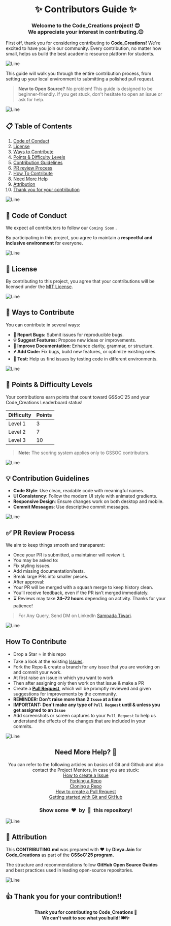 <h1 align="center">✨ Contributors Guide ✨</h1>

<h3 align="center">Welcome to the Code_Creations project! 😍<br>
We appreciate your interest in contributing.😊<br> </h3>

First off, thank you for considering contributing to **Code_Creations!** We're excited to have you join our community. Every contribution, no matter how small, helps us build the best academic resource platform for students.

![Line](https://user-images.githubusercontent.com/85225156/171937799-8fc9e255-9889-4642-9c92-6df85fb86e82.gif)

This guide will walk you through the entire contribution process, from setting up your local environment to submitting a polished pull request.

> **New to Open Source?** No problem! This guide is designed to be beginner-friendly. If you get stuck, don't hesitate to open an issue or ask for help.

![Line](https://user-images.githubusercontent.com/85225156/171937799-8fc9e255-9889-4642-9c92-6df85fb86e82.gif)

## 📋 Table of Contents

1. [Code of Conduct](#-code-of-conduct)
2. [License](#-license)
3. [Ways to Contribute](#-ways-to-contribute)
4. [Points & Difficulty Levels](#-points--difficulty-levels)
5. [Contribution Guidelines](#-contribution-guidelines)
6. [PR review Process](#-pr-review-process)
7. [How To Contribute](#-how-to-contribute)
8. [Need More Help](#-need-more-help)
9. [Attribution](#-attribution)
10. [Thank you for your contribution](#-thank-you-for-your-contribution)

![Line](https://user-images.githubusercontent.com/85225156/171937799-8fc9e255-9889-4642-9c92-6df85fb86e82.gif)

## 📜 Code of Conduct

We expect all contributors to follow our `Coming Soon` .

By participating in this project, you agree to maintain a **respectful and inclusive environment** for everyone.

![Line](https://user-images.githubusercontent.com/85225156/171937799-8fc9e255-9889-4642-9c92-6df85fb86e82.gif)

## 📜 License

By contributing to this project, you agree that your contributions will be licensed under the [MIT License](https://github.com/sampadatiwari30/Code_Creations/blob/main/LICENSE).

![Line](https://user-images.githubusercontent.com/85225156/171937799-8fc9e255-9889-4642-9c92-6df85fb86e82.gif)

## 🤝 Ways to Contribute

You can contribute in several ways:
- **🐞 Report Bugs:** Submit issues for reproducible bugs.
- **💡 Suggest Features:** Propose new ideas or improvements.
- **📖 Improve Documentation:** Enhance clarity, grammar, or structure.
- **⚡ Add Code:** Fix bugs, build new features, or optimize existing ones.
- **🧪 Test:** Help us find issues by testing code in different environments.

![Line](https://user-images.githubusercontent.com/85225156/171937799-8fc9e255-9889-4642-9c92-6df85fb86e82.gif)

## 🎯 Points & Difficulty Levels

Your contributions earn points that count toward GSSoC'25 and your Code_Creations Leaderboard status!

| Difficulty | Points |
| :--------- | :----- |
| Level 1 | 3 |
| Level 2 | 7 |
| Level 3 | 10  |

> **Note:** The scoring system applies only to GSSOC contributors.

![Line](https://user-images.githubusercontent.com/85225156/171937799-8fc9e255-9889-4642-9c92-6df85fb86e82.gif)

## 💡 Contribution Guidelines

* **Code Style**: Use clean, readable code with meaningful names.
* **UI Consistency**: Follow the modern UI style with animated gradients.
* **Responsive Design**: Ensure changes work on both desktop and mobile.
* **Commit Messages**: Use descriptive commit messages.

![Line](https://user-images.githubusercontent.com/85225156/171937799-8fc9e255-9889-4642-9c92-6df85fb86e82.gif)

## ✅ PR Review Process

We aim to keep things smooth and transparent:

* Once your PR is submitted, a maintainer will review it.
* You may be asked to:
 * Fix styling issues.
 * Add missing documentation/tests.
 * Break large PRs into smaller pieces.
* After approval:
 * Your PR will be merged with a squash merge to keep history clean.
 * You’ll receive feedback, even if the PR isn’t merged immediately.
* ⌛ Reviews may take **24–72 hours** depending on activity. Thanks for your patience!

 > For Any Query, Send DM on LinkedIn [Sampada Tiwari](https://www.linkedin.com/in/sampada-tiwari-217123257).

![Line](https://user-images.githubusercontent.com/85225156/171937799-8fc9e255-9889-4642-9c92-6df85fb86e82.gif)

## How To Contribute

- Drop a Star ⭐ in this repo
- Take a look at the existing [Issues](https://github.com/sampadatiwari30/Code_Creations/issues). 
- Fork the Repo & create a branch for any issue that you are working on and commit your work.
- At first raise an issue in which you want to work
- Then after assigning only then work on that issue & make a PR 
- Create a [**Pull Request**](https://github.com/sampadatiwari30/Code_Creations/pulls), which will be promptly reviewed and given suggestions for improvements by the community.
- **REMINDER: Don't raise more than 2 `Issue` at a time**
- **IMPORTANT: Don't make any type of `Pull Request` until & unless you get assigned to an `Issue`**
- Add screenshots or screen captures to your `Pull Request` to help us understand the effects of the changes that are included in your commits.

![Line](https://user-images.githubusercontent.com/85225156/171937799-8fc9e255-9889-4642-9c92-6df85fb86e82.gif)

<h2 align="center">Need More Help? 🤔</h1>

<p align="center"> You can refer to the following articles on basics of Git and Github and also contact the Project Mentors, in case you are stuck: <br>
  <a href="https://help.github.com/en/desktop/contributing-to-projects/creating-an-issue-or-pull-request">How to create a Issue</a> <br>
  <a href="https://help.github.com/en/github/getting-started-with-github/fork-a-repo">Forking a Repo</a> <br>
  <a href="https://docs.github.com/en/get-started/quickstart/fork-a-repo#cloning-your-forked-repository">Cloning a Repo</a> <br>
  <a href="https://opensource.com/article/19/7/create-pull-request-github">How to create a Pull Request</a> <br>
  <a href="https://docs.github.com/get-started">Getting started with Git and GitHub</a> <br>
</p>

<h3 align="center">Show some &nbsp;❤️&nbsp; by &nbsp;🌟&nbsp; this repository!</h3>

![Line](https://user-images.githubusercontent.com/85225156/171937799-8fc9e255-9889-4642-9c92-6df85fb86e82.gif)

## 🏅 Attribution

This **CONTRIBUTING.md** was prepared with **❤️** by **Divya Jain** for **Code_Creations** as part of the **GSSoC'25 program.**

The structure and recommendations follow **GitHub Open Source Guides** and best practices used in leading open-source repositories.

![Line](https://user-images.githubusercontent.com/85225156/171937799-8fc9e255-9889-4642-9c92-6df85fb86e82.gif)

## 👍 Thank you for your contribution!!

<h4 align="center">
Thank you for contributing to Code_Creations 🌟
 <br>
We can't wait to see what you build! 🍽️✨
</h4>